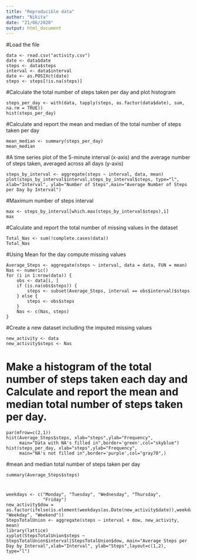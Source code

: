```yaml
---
title: "Reproducible data"
author: "Nikita"
date: "21/06/2020"
output: html_document
---
```



#Load the file

```{r}
data <- read.csv("activity.csv")
date <- data$date
steps <- data$steps
interval <- data$interval
date <- as.POSIXct(date)
steps <- steps[!is.na(steps)]
```

#Calculate the total number of steps taken per day and plot histogram

```{r}
steps_per_day <- with(data, tapply(steps, as.factor(data$date), sum, na.rm = TRUE))
hist(steps_per_day)
```

#Calculate and report the mean and median of the total number of steps taken per day

```{r}
mean_median <- summary(steps_per_day)
mean_median
```

#A time series plot of the 5-minute interval (x-axis) and the average number of steps taken, averaged across all days (y-axis)

```{r}
steps_by_interval <- aggregate(steps ~ interval, data, mean)
plot(steps_by_interval$interval,steps_by_interval$steps, type="l", xlab="Interval", ylab="Number of Steps",main="Average Number of Steps per Day by Interval")

```

#Maximum number of steps interval

```{r}
max <- steps_by_interval[which.max(steps_by_interval$steps),1]
max
```

#Calculate and report the total number of missing values in the dataset

```{r}
Total_Nas <- sum(!complete.cases(data))
Total_Nas
```

#Using Mean for the day compute missing values

```{r}
Average_Steps <- aggregate(steps ~ interval, data = data, FUN = mean)
Nas <- numeric()
for (i in 1:nrow(data)) {
    obs <- data[i, ]
    if (is.na(obs$steps)) {
        steps <- subset(Average_Steps, interval == obs$interval)$steps
    } else {
        steps <- obs$steps
    }
    Nas <- c(Nas, steps)
}
```

#Create a new dataset including the imputed missing values

```{r}
new_activity <- data
new_activity$steps <- Nas
```

# Make a histogram of the total number of steps taken each day and Calculate and report the mean and median total number of steps taken per day.

```{r}
par(mfrow=c(2,1))
hist(Average_Steps$steps, xlab="steps",ylab="Frequency",
     main="Data with NA's filled in",border='green',col="skyblue")
hist(steps_per_day, xlab="steps",ylab="Frequency",
     main="NA's not filled in",border='purple',col="gray70",)
```

#mean and median total number of steps taken per day

```{r}
summary(Average_Steps$steps)
```

#
```{r}
weekdays <- c("Monday", "Tuesday", "Wednesday", "Thursday", 
              "Friday")
new_activity$dow = as.factor(ifelse(is.element(weekdays(as.Date(new_activity$date)),weekdays), "Weekday", "Weekend"))
StepsTotalUnion <- aggregate(steps ~ interval + dow, new_activity, mean)
library(lattice)
xyplot(StepsTotalUnion$steps ~ StepsTotalUnion$interval|StepsTotalUnion$dow, main="Average Steps per Day by Interval",xlab="Interval", ylab="Steps",layout=c(1,2), type="l")

```



